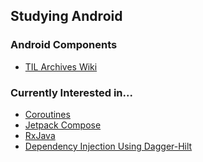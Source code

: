 ## Studying Android

### Android Components
* <a href="https://github.com/kmkim2689/Android-Wiki/wiki">TIL Archives Wiki</a>

### Currently Interested in...
* <a href="https://cooperative-floor-0d8.notion.site/Kotlin-Coroutines-24264747e372483b8005477e82cea0fe?pvs=4">Coroutines</a>
* <a href="https://cooperative-floor-0d8.notion.site/Jetpack-Compose-Study-Archives-b3123be6103d46709ba190fdf5247e7c?pvs=4">Jetpack Compose</a>
* <a href="https://cooperative-floor-0d8.notion.site/RxJava-Android-46a3c24e17a145cfb169d06e83e24a7a?pvs=4">RxJava</a>
* <a href="https://cooperative-floor-0d8.notion.site/Dependency-Injection-using-Dagger-Hilt-4ee41a458a3746798c354e19aabf9d1f?pvs=4
">Dependency Injection Using Dagger-Hilt</a>
